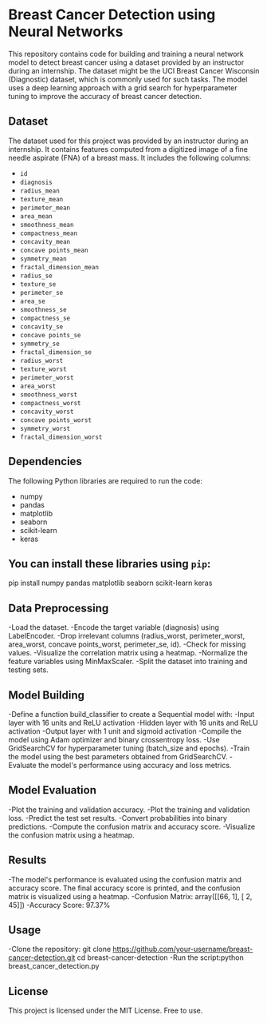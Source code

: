# Breast Cancer Detection using Neural Networks

This repository contains code for building and training a neural network model to detect breast cancer using a dataset provided by an instructor during an internship. The dataset might be the UCI Breast Cancer Wisconsin (Diagnostic) dataset, which is commonly used for such tasks. The model uses a deep learning approach with a grid search for hyperparameter tuning to improve the accuracy of breast cancer detection.

## Dataset

The dataset used for this project was provided by an instructor during an internship. It contains features computed from a digitized image of a fine needle aspirate (FNA) of a breast mass. It includes the following columns:

- `id`
- `diagnosis`
- `radius_mean`
- `texture_mean`
- `perimeter_mean`
- `area_mean`
- `smoothness_mean`
- `compactness_mean`
- `concavity_mean`
- `concave points_mean`
- `symmetry_mean`
- `fractal_dimension_mean`
- `radius_se`
- `texture_se`
- `perimeter_se`
- `area_se`
- `smoothness_se`
- `compactness_se`
- `concavity_se`
- `concave points_se`
- `symmetry_se`
- `fractal_dimension_se`
- `radius_worst`
- `texture_worst`
- `perimeter_worst`
- `area_worst`
- `smoothness_worst`
- `compactness_worst`
- `concavity_worst`
- `concave points_worst`
- `symmetry_worst`
- `fractal_dimension_worst`

## Dependencies

The following Python libraries are required to run the code:

- numpy
- pandas
- matplotlib
- seaborn
- scikit-learn
- keras

## You can install these libraries using `pip`:

pip install numpy pandas matplotlib seaborn scikit-learn keras


## Data Preprocessing

-Load the dataset.
-Encode the target variable (diagnosis) using LabelEncoder.
-Drop irrelevant columns (radius_worst, perimeter_worst, area_worst, concave points_worst, perimeter_se, id).
-Check for missing values.
-Visualize the correlation matrix using a heatmap.
-Normalize the feature variables using MinMaxScaler.
-Split the dataset into training and testing sets.

## Model Building

-Define a function build_classifier to create a Sequential model with:
-Input layer with 16 units and ReLU activation
-Hidden layer with 16 units and ReLU activation
-Output layer with 1 unit and sigmoid activation
-Compile the model using Adam optimizer and binary crossentropy loss.
-Use GridSearchCV for hyperparameter tuning (batch_size and epochs).
-Train the model using the best parameters obtained from GridSearchCV.
-Evaluate the model's performance using accuracy and loss metrics.

## Model Evaluation

-Plot the training and validation accuracy.
-Plot the training and validation loss.
-Predict the test set results.
-Convert probabilities into binary predictions.
-Compute the confusion matrix and accuracy score.
-Visualize the confusion matrix using a heatmap.

## Results
-The model's performance is evaluated using the confusion matrix and accuracy score. The final accuracy score is printed, and the confusion matrix is visualized using a heatmap.
-Confusion Matrix:
array([[66,  1],
       [ 2, 45]])
-Accuracy Score: 97.37%

## Usage

-Clone the repository: 
git clone https://github.com/your-username/breast-cancer-detection.git
cd breast-cancer-detection
-Run the script:python breast_cancer_detection.py

## License
This project is licensed under the MIT License. Free to use.
